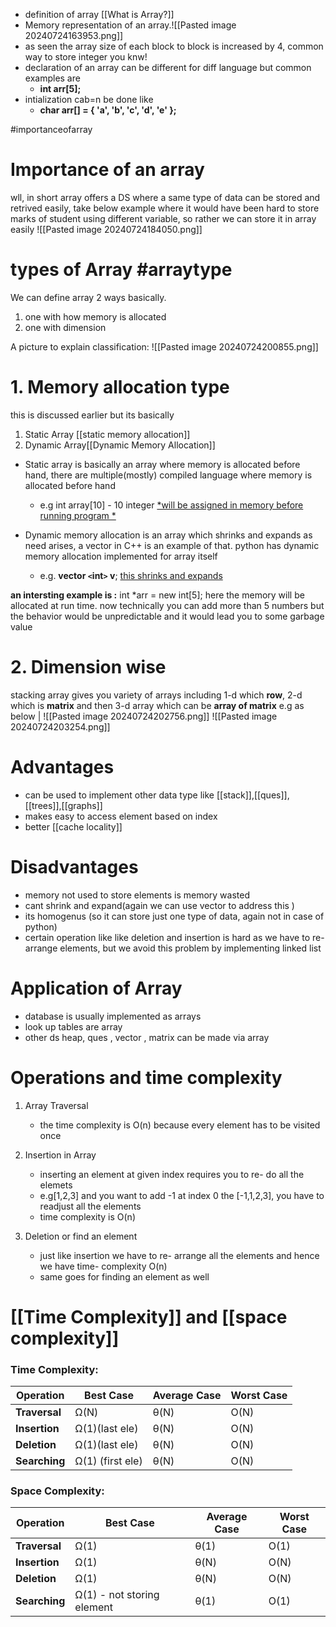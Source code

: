 - definition of array [[What is Array?]]
- Memory representation of an array.![[Pasted image 20240724163953.png]]
- as seen the array size of each block to block is increased by 4, common way to store integer you knw!
- declaration of an array can be different for diff language but common examples are 
	- **int arr[5];**
- intialization cab=n be done like 
	- **char arr[] = { 'a', 'b', 'c', 'd', 'e' };**

#importanceofarray 
# Importance of an array 
wll, in short array offers a DS where a same type of data can be stored and retrived easily, take below example where it would have been hard to store marks of student using different variable, so rather we can store it in array easily
![[Pasted image 20240724184050.png]]

# types of Array #arraytype
We can define array 2 ways basically.
1. one with how memory is allocated 
2. one with dimension 

A picture to explain classification: 
![[Pasted image 20240724200855.png]]

# 1. Memory allocation type 
this is discussed earlier but its basically
1. Static Array [[static memory allocation]]
2. Dynamic Array[[Dynamic Memory Allocation]]

- Static array is basically an array where memory is allocated before hand, there are multiple(mostly) compiled language where memory is allocated before hand 
	- e.g int array[10] - 10 integer <u>*will be assigned in memory before running program *</u>

- Dynamic memory allocation is an array which shrinks and expands as need arises, a vector in C++ is an example of that.  python has dynamic memory allocation implemented for array itself
	- e.g. **vector `<`int`>` v**; <u></u> <u>this shrinks and expands</u>
	

**an intersting example is :**
int *arr = new int[5]; here the memory will be allocated at run time. now technically you can add more than 5 numbers but the behavior would be unpredictable and it would lead you to some garbage value 


# 2.  Dimension wise
stacking array gives you variety of arrays including 1-d which **row**, 2-d which is **matrix** and then 3-d array which can be **array of matrix**
e.g as below 
| ![[Pasted image 20240724202756.png]] 
![[Pasted image 20240724203254.png]]



# Advantages 
- can be used to implement other data type like [[stack]],[[ques]],[[trees]],[[graphs]]
- makes easy to access element based on index 
- better  [[cache locality]] 

# Disadvantages 
- memory not used to store elements is memory wasted 
- cant shrink and expand(again we can use vector to address this )
- its homogenus (so it can store just one type of data, again not in case of python)
- certain operation like like deletion and insertion is hard as we have to re-arrange elements, but we avoid this problem by implementing linked list

# Application of Array
- database is usually implemented as arrays
- look up tables are array 
- other ds heap, ques , vector , matrix can be made via array

# Operations and time complexity

1. Array Traversal
	 - the time complexity is O(n) because every element has to be visited once 
2. Insertion in Array
	 - inserting an element at given index requires you to re- do all the elemets
	 - e.g[1,2,3] and you want to add -1 at index 0 the [-1,1,2,3], you have to readjust all the elements
	 - time complexity is O(n)
	  
3. Deletion or find an element
	  - just like insertion we have to re- arrange all the elements and hence we have time- complexity O(n)
	  - same goes for finding an element as well 


  # [[Time Complexity]] and [[space complexity]]

### Time Complexity:

| Operation         | Best Case        | Average Case | Worst Case |
| ----------------- | ---------------- | ------------ | ---------- |
| ****Traversal**** | Ω(N)             | θ(N)         | O(N)       |
| ****Insertion**** | Ω(1)(last ele)   | θ(N)         | O(N)       |
| ****Deletion****  | Ω(1)(last ele)   | θ(N)         | O(N)       |
| ****Searching**** | Ω(1) (first ele) | θ(N)         | O(N)       |

### Space Complexity:

| Operation         | Best Case                  | Average Case | Worst Case |
| ----------------- | -------------------------- | ------------ | ---------- |
| ****Traversal**** | Ω(1)                       | θ(1)         | O(1)       |
| ****Insertion**** | Ω(1)                       | θ(N)         | O(N)       |
| ****Deletion****  | Ω(1)                       | θ(N)         | O(N)       |
| ****Searching**** | Ω(1) - not storing element | θ(1)         | O(1)       |
  